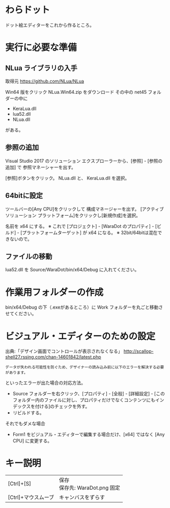 ﻿# わらドット

ドット絵エディターをこれから作るところ。

# 実行に必要な準備

## NLua ライブラリの入手
取得元 https://github.com/NLua/NLua

Win64 版をクリック
NLua.Win64.zip をダウンロード
その中の net45 フォルダーの中に

- KeraLua.dll
- lua52.dll
- NLua.dll

がある。

## 参照の追加
Visual Studio 2017 のソリューション エクスプローラーから、[参照] - [参照の追加] で
参照マネーシャーを出す。

[参照]ボタンをクリック。
NLua.dll と、 KeraLua.dll を選択。

## 64bitに設定
ツールバーの[Any CPU]をクリックして 構成マネージャーを出す。
[アクティブ ソリューション プラットフォーム]をクリックし[新規作成]を選択。

名前を x64 にする。
※ これで [プロジェクト] - [WaraDot のプロパティ] - [ビルド] - [プラットフォームターゲット] が x64 になる。
※ 32bit/64bitは混在できないので。

## ファイルの移動
lua52.dll を Source/WaraDot/bin/x64/Debug に入れてください。

# 作業用フォルダーの作成
bin/x64/Debug の下（.exeがあるところ）に Work フォルダーを丸ごと移動させてください。

# ビジュアル・エディターのための設定

出典:「デザイン画面でコントロールが表示されなくなる」 http://scallop-shell27.rssing.com/chan-14601842/latest.php

```
データが失われる可能性を防ぐため、デザイナーの読み込み前に以下のエラーを解決する必要があります。
```

といったエラーが出た場合の対応方法。

- Source フォルダーを右クリック、[プロパティ] - [全般] - [詳細設定] - [このフォルダー内のファイルに対し、プロパティだけでなくコンテンツにもインデックスを付ける]のチェックを外す。
- リビルドする。

それでもダメな場合

- Form1 をビジュアル・エディターで編集する場合だけ、[x64] ではなく [Any CPU] に変更する。

# キー説明

|||
|---|---|
|[Ctrl]+[S]|保存<br/>保存先: WaraDot.png 固定|
|[Ctrl]+マウスムーブ|キャンバスをずらす|
